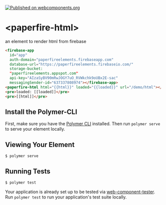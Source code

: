 [![Published on webcomponents.org](https://img.shields.io/badge/webcomponents.org-published-blue.svg?style=flat-square)](https://www.webcomponents.org/element/paperfire-elements/paperfire-html)

# \<paperfire-html\>

an element to render html from firebase

<!--
```
<custom-element-demo>
  <template>
    <script src="../webcomponentsjs/webcomponents-lite.js"></script>
    <link rel="import" href="../polymerfire/firebase-app.html">
    <link rel="import" href="paperfire-html.html">
    <next-code-block></next-code-block>
  </template>
</custom-element-demo>
```
-->
```html
<firebase-app
  id="app"
  auth-domain="paperfireelements.firebaseapp.com"
  database-url="https://paperfireelements.firebaseio.com/"
  storage-bucket:
  "paperfireelements.appspot.com"
  api-key="AIzaSyBV90mRwJOGY7uO_RVWkchk9oUBx2E-sac"
  messagingSender-id="637337808974"></firebase-app>
<paperfire-html html="{{html}}" loaded="{{loaded}}" url="/demo/html"></paperfire-html>
<pre>loaded: [[loaded]]</pre>
<pre>[[html]]</pre>
```

## Install the Polymer-CLI

First, make sure you have the [Polymer CLI](https://www.npmjs.com/package/polymer-cli) installed. Then run `polymer serve` to serve your element locally.

## Viewing Your Element

```
$ polymer serve
```

## Running Tests

```
$ polymer test
```

Your application is already set up to be tested via [web-component-tester](https://github.com/Polymer/web-component-tester). Run `polymer test` to run your application's test suite locally.

